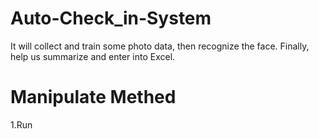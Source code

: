 # Auto-Check_in-System
It will collect and train some photo data, then recognize the face. Finally, help us summarize and enter into Excel.
# Manipulate Methed
1.Run 

